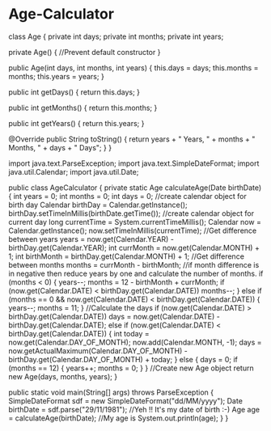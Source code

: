 # Age-Calculator

class Age
{
   private int days;
   private int months;
   private int years;
 
   private Age()
   {
      //Prevent default constructor
   }
 
   public Age(int days, int months, int years)
   {
      this.days = days;
      this.months = months;
      this.years = years;
   }
 
   public int getDays()
   {
      return this.days;
   }
 
   public int getMonths()
   {
      return this.months;
   }
 
   public int getYears()
   {
      return this.years;
   }
 
   @Override
   public String toString()
   {
      return years + " Years, " + months + " Months, " + days + " Days";
   }
}

import java.text.ParseException;
import java.text.SimpleDateFormat;
import java.util.Calendar;
import java.util.Date;
 
public class AgeCalculator
{
   private static Age calculateAge(Date birthDate)
   {
      int years = 0;
      int months = 0;
      int days = 0;
      //create calendar object for birth day
      Calendar birthDay = Calendar.getInstance();
      birthDay.setTimeInMillis(birthDate.getTime());
      //create calendar object for current day
      long currentTime = System.currentTimeMillis();
      Calendar now = Calendar.getInstance();
      now.setTimeInMillis(currentTime);
      //Get difference between years
      years = now.get(Calendar.YEAR) - birthDay.get(Calendar.YEAR);
      int currMonth = now.get(Calendar.MONTH) + 1;
      int birthMonth = birthDay.get(Calendar.MONTH) + 1;
      //Get difference between months
      months = currMonth - birthMonth;
      //if month difference is in negative then reduce years by one and calculate the number of months.
      if (months < 0)
      {
         years--;
         months = 12 - birthMonth + currMonth;
         if (now.get(Calendar.DATE) < birthDay.get(Calendar.DATE))
            months--;
      } else if (months == 0 && now.get(Calendar.DATE) < birthDay.get(Calendar.DATE))
      {
         years--;
         months = 11;
      }
      //Calculate the days
      if (now.get(Calendar.DATE) > birthDay.get(Calendar.DATE))
         days = now.get(Calendar.DATE) - birthDay.get(Calendar.DATE);
      else if (now.get(Calendar.DATE) < birthDay.get(Calendar.DATE))
      {
         int today = now.get(Calendar.DAY_OF_MONTH);
         now.add(Calendar.MONTH, -1);
         days = now.getActualMaximum(Calendar.DAY_OF_MONTH) - birthDay.get(Calendar.DAY_OF_MONTH) + today;
      } else
      {
         days = 0;
         if (months == 12)
         {
            years++;
            months = 0;
         }
      }
      //Create new Age object 
      return new Age(days, months, years);
   }
 
   public static void main(String[] args) throws ParseException
   {
      SimpleDateFormat sdf = new SimpleDateFormat("dd/MM/yyyy");
      Date birthDate = sdf.parse("29/11/1981"); //Yeh !! It's my date of birth :-)
      Age age = calculateAge(birthDate);
      //My age is
      System.out.println(age);
   }
}
